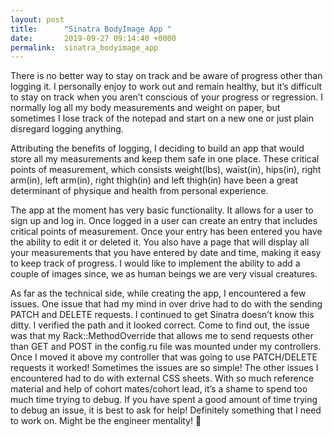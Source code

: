 ```yaml
---
layout: post
title:      "Sinatra BodyImage App "
date:       2019-09-27 09:14:40 +0000
permalink:  sinatra_bodyimage_app
---
```



There is no better way to stay on track and be aware of progress other than logging it. I personally enjoy to work out and remain healthy, but it’s difficult to stay on track when you aren’t conscious of your progress or regression. I normally log all my body measurements and weight on paper, but sometimes I lose track of the notepad and start on a new one or just plain disregard logging anything.  

Attributing the benefits of logging, I deciding to build an app that would store all my measurements and keep them safe in one place. These critical points of measurement, which consists weight(lbs), waist(in), hips(in), right arm(in), left arm(in), right thigh(in) and left thigh(in) have been a great determinant of physique and health from personal experience. 

The app at the moment has very basic functionality. It allows for a user to sign up and log in. Once logged in a user can create an entry that includes critical points of measurement. Once your entry has been entered you have the ability to edit it or deleted it. You also have a page that will display all your measurements that you have entered by date and time, making it easy to keep track of progress. I would like to implement the ability to add a couple of images since, we as human beings we are very visual creatures. 

As far as the technical side, while creating the app, I encountered a few issues. One issue that had my mind in over drive had to do with the sending PATCH and DELETE requests. I continued to get Sinatra doesn’t know this ditty. I verified the path and it looked correct. Come to find out, the issue was that my Rack::MethodOverride that allows me to send requests other than GET and POST in the config.ru file was mounted under my controllers. Once I moved it above my controller that was going to use PATCH/DELETE requests it worked! Sometimes the issues are so simple! The other issues I encountered had to do with external CSS sheets. With so much reference material and help of cohort mates/cohort lead,  it’s a shame to spend too much time trying to debug. If you have spent a good amount of time trying to debug an issue, it is best to ask for help! Definitely something that I need to work on. Might be the engineer mentality!    

